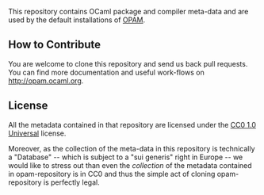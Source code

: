 This repository contains OCaml package and compiler meta-data and are
used by the default installations of [OPAM](http://opam.ocaml.org).

## How to Contribute

You are welcome to clone this repository and send us back pull
requests. You can find more documentation and useful work-flows on
http://opam.ocaml.org.

## License

All the metadata contained in that repository are licensed under the
[CC0 1.0 Universal](http://creativecommons.org/publicdomain/zero/1.0/)
license.

Moreover, as the collection of the meta-data in this repository is
technically a "Database" -- which is subject to a "sui generis" right
in Europe -- we would like to stress out than even the *collection* of
the metadata contained in opam-repository is in CC0 and thus the
simple act of cloning opam-repository is perfectly legal.
